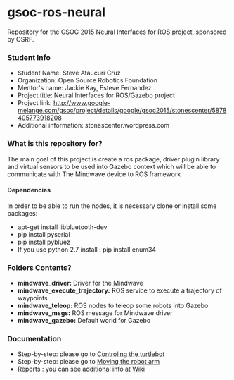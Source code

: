 # gsoc-ros-neural
Repository for the GSOC 2015 Neural Interfaces for ROS project, sponsored by OSRF.

### Student Info ###
* Student Name: Steve Ataucuri Cruz
* Organization: Open Source Robotics Foundation
* Mentor's name: Jackie Kay, Esteve Fernandez
* Project title: Neural Interfaces for ROS/Gazebo project
* Project link: http://www.google-melange.com/gsoc/project/details/google/gsoc2015/stonescenter/5878405773918208
* Additional information: stonescenter.wordpress.com

### What is this repository for? ###
  
The main goal of this project is create a ros package, driver plugin library and virtual sensors to be used into Gazebo context which will be able to communicate with The Mindwave device to ROS framework 

#### Dependencies ####
In order to be able to run the nodes, it is necessary clone or install some packages:
* apt-get install libbluetooth-dev
* pip install pyserial
* pip install pybluez
* If you use python 2.7 install : pip install enum34

### Folders Contents? ###

* **mindwave_driver:** Driver for the Mindwave
* **mindwave_execute_trajectory:** ROS service to execute a trajectory of waypoints
* **mindwave_teleop:** ROS nodes to teleop some robots into Gazebo
* **mindwave_msgs:** ROS message for Mindwave driver
* **mindwave_gazebo:** Default world for Gazebo

### Documentation ###

* Step-by-step: please go to [Controling the turtlebot](https://github.com/osrf/gsoc-ros-neural/wiki/Steps-to-Control-a-robot-in-Gazebo)
* Step-by-step: please go to [Moving the robot arm](https://github.com/osrf/gsoc-ros-neural/wiki/Moving-an-Arm-manipulator)
* Reports : you can see additional info at [ 
Wiki](https://github.com/jacquelinekay/gsoc-ros-neural/wiki/GSoC-2015-Steve-Ataucuri)
